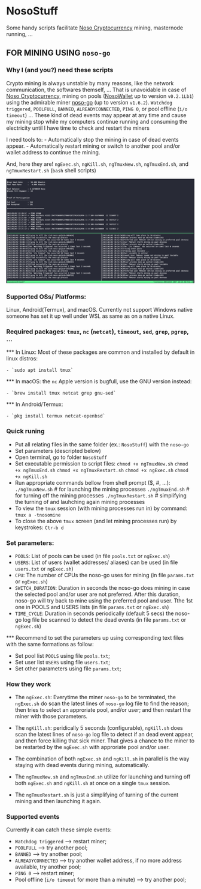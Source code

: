 # NosoStuff
Some handy scripts facilitate [Noso Cryptocurrency](https://nosocoin.com) mining, masternode running, ...

## FOR MINING USING `noso-go`

### Why I (and you?) need these scripts
Crypto mining is always unstable by many reasons, like the network communication, the softwares themself, ...
That is unavoidable in case of  [Noso Cryptocurrency](https://nosocoin.com), mining on pools ([NosoWallet](https://github.com/Noso-Project/NosoWallet) up to version `v0.2.1Lb1`) using the admirable miner [noso-go](https://github.com/Noso-Project/noso-go) (up to version `v1.6.2`).
`Watchdog triggered`, `POOLFULL`, `BANNED`, `ALREADYCONNECTED`, `PING 0`, or pool offline (`i/o timeout`) ...
These kind of dead events may appear at any time and cause my mining stop while my computers continue running and consuming the electricity until I have time to check and restart the miners

I need tools to:
    - Automatically stop the mining in case of dead events appear.
    - Automatically restart mining or switch to another pool and/or wallet address to continue the mining.

And, here they are! `ngExec.sh`, `ngKill.sh`, `ngTmuxNew.sh`, `ngTmuxEnd.sh`, and `ngTmuxRestart.sh` (`bash` shell scripts)

![Screenshot](images/ngTools.png)

### Supported OSs/ Platforms:
Linux, Android(Termux), and macOS. Currently not support Windows native someone has set it up well under WSL as same as on a native Linux.

### Required packages: `tmux`, `nc` (`netcat`), `timeout`, `sed`, `grep`, `pgrep`, ...

*** In Linux: Most of these packages are common and installed by default in linux distros:

    - `sudo apt install tmux`

*** In macOS: the `nc` Apple version is bugfull, use the GNU version instead:

    - `brew install tmux netcat grep gnu-sed`

*** In Android/Termux:

    - `pkg install termux netcat-openbsd`

### Quick runing
- Put all relating files in the same folder (ex.: `NosoStuff`) with the `noso-go`
- Set parameters (descripted below)
- Open terminal, go to folder `NosoStuff`
- Set executable permission to script files:
    `chmod +x ngTmuxNew.sh`
    `chmod +x ngTmuxEnd.sh`
    `chmod +x ngTmuxRestart.sh`
    `chmod +x ngExec.sh`
    `chmod +x ngKill.sh`
- Run appropriate commands bellow from shell prompt ($, #, ...):
    `./ngTmuxNew.sh`        # for launching the mining processes
    `./ngTmuxEnd.sh`        # for turning off the mining processes
    `./ngTmuxRestart.sh`    # simplifying the turning of and lauhching again mining processes
- To view the `tmux` session (with mining processes run in) by command:
    `tmux a -tnosomine`
- To close the above `tmux` screen (and let mining processes run) by keystrokes:
    `Ctr-b d`

### Set parameters:
- `POOLS`: List of pools can be used (in file `pools.txt` or `ngExec.sh`)
- `USERS`: List of users (wallet addresses/ aliases) can be used (in file `users.txt` or `ngExec.sh`)
- `CPU`: The number of CPUs the noso-go uses for mining (in file `params.txt` or `ngExec.sh`)
- `SWITCH_DURATION`: Duration in seconds the noso-go does mining in case the selected pool and/or user are not preferred. After this duration, noso-go will try back to mine using the preferred pool and user. Tthe 1st one in POOLS and USERS lists (in file `params.txt` or `ngExec.sh`)
- `TIME_CYCLE`: Duration in seconds periodically (default 5 secs) the noso-go log file be scanned to detect the dead events (in file `params.txt` or `ngExec.sh`)

*** Recommend to set the parameters up using corresponding text files with the same formations as follow:
- Set pool list `POOLS` using file `pools.txt`;
- Set user list `USERS` using file `users.txt`;
- Set other parameters using file `params.txt`;

### How they work

- The `ngExec.sh`: Everytime the miner `noso-go` to be terminated, the `ngExec.sh` do scan the latest lines of `noso-go` log file to find the reason; then tries to select an approriate pool, and/or user; and then restart the miner with those parameters.

- The `ngKill.sh`: peridically 5 seconds (configurable), `ngKill.sh` does scan the latest lines of `noso-go` log file to detect if an dead event appear, and then force killing that sick miner. That gives a chance to the miner to be restarted by the `ngExec.sh` with approriate pool and/or user.

- The combination of both `ngExec.sh` and `ngKill.sh` in parallel is the way staying with dead events during mining, automatically.

- The `ngTmuxNew.sh` and `ngTmuxEnd.sh` utilize for launching and turning off both `ngExec.sh` and `ngKill.sh` at once on a single `tmux` session.

- The `ngTmuxRestart.sh` is just a simplifying of turning of the current mining and then launching it again.

### Supported events
Currently it can catch these simple events:
- `Watchdog triggered` --> restart miner;
- `POOLFULL` --> try another pool;
- `BANNED` --> try another pool;
- `ALREADYCONNECTED` --> try another wallet address, if no more address available, try another pool;
- `PING 0` --> restart miner;
- Pool offline (`i/o timeout` for more than a minute) --> try another pool;

